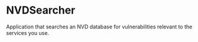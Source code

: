 # NVDSearcher
Application that searches an NVD database for vulnerabilities relevant to the services you use.
